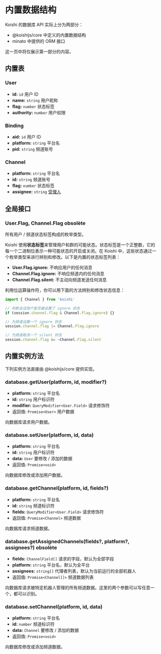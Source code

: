 # 内置数据结构

Koishi 的数据库 API 实际上分为两部分：

- @koishijs/core 中定义的内置数据结构
- minato 中提供的 ORM 接口

这一页中将仅展示第一部分的内容。

## 内置表

### User

- **id:** `id` 用户 ID
- **name:** `string` 用户昵称
- **flag:** `number` 状态标签
- **authority:** `number` 用户权限

### Binding

- **aid:** `id` 用户 ID
- **platform:** `string` 平台名
- **pid:** `string` 频道账号

### Channel

- **platform:** `string` 平台名
- **id:** `string` 频道账号
- **flag:** `number` 状态标签
- **assignee:** `string` [受理人](../../manual/usage/permission.md#受理人机制)

## 全局接口

### User.Flag, Channel.Flag <badge type="danger">obsolète</badge>

所有用户 / 频道状态标签构成的枚举类型。

Koishi 使用**状态标签**来管理用户和群的可能状态。状态标签是一个正整数，它的每一个二进制位表示一种可能状态的开启或关闭。在 Koishi 中，这些状态通过一个枚举类型来进行辨别和修改。以下是内置的状态标签列表：

- **User.Flag.ignore:** 不响应用户的任何消息
- **Channel.Flag.ignore:** 不响应频道内的任何消息
- **Channel.Flag.silent:** 不主动向频道发送任何消息

利用位运算操作符，你可以用下面的方法辨别和修改状态信息：

```ts
import { Channel } from 'koishi'

// 判断会话用户是否被设置了 ignore 状态
if (session.channel.flag & Channel.Flag.ignore) {}

// 为频道设置一个 ignore 状态
session.channel.flag |= Channel.Flag.ignore

// 为频道取消一个 silent 状态
session.channel.flag &= ~Channel.Flag.silent
```

## 内置实例方法

下列实例方法直接由 @koishijs/core 提供实现。

### database.getUser(platform, id, modifier?)

- **platform:** `string` 平台名
- **id:** `string` 用户标识符
- **modifier:** `QueryModifier<User.Field>` 请求修饰符
- 返回值: `Promise<User>` 用户数据

向数据库请求用户数据。

### database.setUser(platform, id, data)

- **platform:** `string` 平台名
- **id:** `string` 用户标识符
- **data:** `User` 要修改 / 添加的数据
- 返回值: `Promise<void>`

向数据库修改或添加用户数据。

### database.getChannel(platform, id, fields?)

- **platform:** `string` 平台名
- **id:** `string` 频道标识符
- **fields:** `QueryModifier<User.Field>` 请求修饰符
- 返回值: `Promise<Channel>` 频道数据

向数据库请求频道数据。

### database.getAssignedChannels(fields?, platform?, assignees?) <badge type="danger">obsolète</badge>

- **fields:** `ChannelField[]` 请求的字段，默认为全部字段
- **platform:** `string` 平台名，默认为全平台
- **assignees:** `string[]` 代理者列表，默认为当前运行的全部机器人
- 返回值: `Promise<Channel[]>` 频道数据列表

向数据库请求被特定机器人管理的所有频道数据。这里的两个参数可以写任意一个，都可以识别。

### database.setChannel(platform, id, data)

- **platform:** `string` 平台名
- **id:** `number` 频道标识符
- **data:** `Channel` 要修改 / 添加的数据
- 返回值: `Promise<void>`

向数据库修改或添加频道数据。
